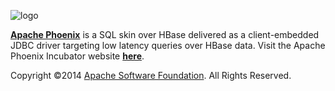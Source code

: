 ![logo](http://phoenix.incubator.apache.org/images/logo.png)

<b>[Apache Phoenix](http://phoenix.incubator.apache.org/)</b> is a SQL skin over HBase delivered as a client-embedded JDBC driver targeting low latency queries over HBase data. Visit the Apache Phoenix Incubator website <b>[here](http://phoenix.incubator.apache.org/)</b>.

Copyright ©2014 [Apache Software Foundation](http://www.apache.org/). All Rights Reserved.
